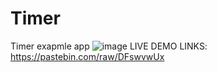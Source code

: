 # Timer
 Timer exapmle app
![image](https://github.com/mohmadzor1234/Timer/assets/51223471/b45e7daa-dd78-4ee7-ac34-3cbc4b05abd3)
LIVE DEMO LINKS: https://pastebin.com/raw/DFswvwUx
